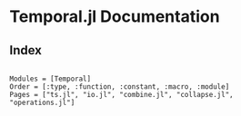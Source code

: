# Temporal.jl Documentation

## Index

```@index
```

```@autodocs
Modules = [Temporal]
Order = [:type, :function, :constant, :macro, :module]
Pages = ["ts.jl", "io.jl", "combine.jl", "collapse.jl", "operations.jl"]
```

